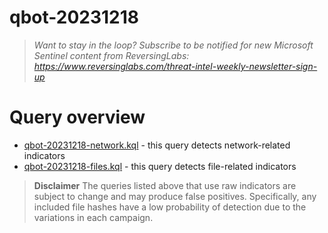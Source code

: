# qbot-20231218

> *Want to stay in the loop? Subscribe to be notified for new Microsoft Sentinel content from ReversingLabs: https://www.reversinglabs.com/threat-intel-weekly-newsletter-sign-up*

# Query overview

* [qbot-20231218-network.kql](./qbot-20231218-network.kql) - this query detects network-related indicators
* [qbot-20231218-files.kql](./qbot-20231218-files.kql) - this query detects file-related indicators

> **Disclaimer**
> The queries listed above that use raw indicators are subject to change and may produce false positives. Specifically, any included file hashes have a low probability of detection due to the variations in each campaign. 